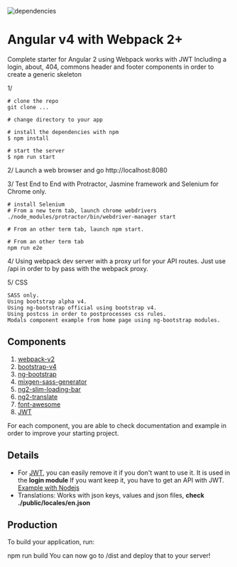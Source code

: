 ![dependencies](https://david-dm.org/JunkyDeLuxe/angular4-starter.svg)

# Angular v4 with Webpack 2+

Complete starter for Angular 2 using Webpack works with JWT
Including a login, about, 404, commons header and footer components in order to create a generic skeleton

1/
```
# clone the repo
git clone ...

# change directory to your app

# install the dependencies with npm
$ npm install

# start the server
$ npm run start
```

2/
Launch a web browser and go http://localhost:8080

3/
Test End to End with Protractor, Jasmine framework and Selenium for Chrome only.
```
# install Selenium
# From a new term tab, launch chrome webdrivers
./node_modules/protractor/bin/webdriver-manager start

# From an other term tab, launch npm start.

# From an other term tab
npm run e2e
```

4/ Using webpack dev server with a proxy url for your API routes.
Just use /api in order to by pass with the webpack proxy.

5/ CSS
```
SASS only.
Using bootstrap alpha v4.
Using ng-bootstrap official using bootstrap v4.
Using postcss in order to postprocesses css rules.
Modals component example from home page using ng-bootstrap modules. 
```

## Components
1. [webpack-v2](https://webpack.js.org/configuration/)
1. [bootstrap-v4](https://github.com/twbs/bootstrap/tree/v4-dev)
2. [ng-bootstrap](https://github.com/ng-bootstrap/ng-bootstrap)
3. [mixgen-sass-generator](https://github.com/neo9/mixgen)
3. [ng2-slim-loading-bar](https://github.com/akserg/ng2-slim-loading-bar)
4. [ng2-translate](https://github.com/ngx-translate/core)
5. [font-awesome](https://github.com/FortAwesome/Font-Awesome)
6. [JWT](https://github.com/auth0/angular2-jwt)

For each component, you are able to check documentation and example in order to improve your starting project.

## Details
* For [JWT](https://github.com/auth0/angular2-jwt), you can easily remove it if you don't want to use it.
It is used in the **login module**
If you want keep it, you have to get an API with JWT.
[Example with Nodejs](https://github.com/auth0/node-jsonwebtoken)
* Translations: Works with json keys, values and json files, **check ./public/locales/en.json**

## Production
To build your application, run:

npm run build
You can now go to /dist and deploy that to your server!
